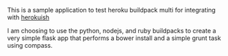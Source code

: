 This is a sample application to test heroku buildpack multi for integrating with [herokuish](https://github.com/gliderlabs/herokuish)

I am choosing to use the python, nodejs, and ruby buildpacks to create a very simple flask app that performs a bower install and a simple grunt task using compass.

